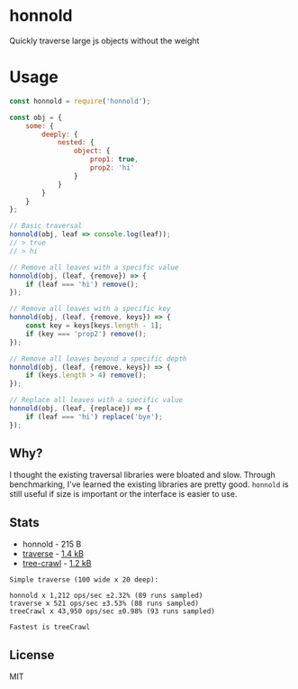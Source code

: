 # honnold
Quickly traverse large js objects without the weight

# Usage

```javascript
const honnold = require('honnold');

const obj = {
    some: {
        deeply: {
            nested: {
                object: {
                    prop1: true,
                    prop2: 'hi'
                }
            }
        }
    }
};

// Basic traversal
honnold(obj, leaf => console.log(leaf));
// > true
// > hi

// Remove all leaves with a specific value
honnold(obj, (leaf, {remove}) => {
    if (leaf === 'hi') remove();
});

// Remove all leaves with a specific key
honnold(obj, (leaf, {remove, keys}) => {
    const key = keys[keys.length - 1];
    if (key === 'prop2') remove();
});

// Remove all leaves beyond a specific depth
honnold(obj, (leaf, {remove, keys}) => {
    if (keys.length > 4) remove();
});

// Replace all leaves with a specific value
honnold(obj, (leaf, {replace}) => {
    if (leaf === 'hi') replace('bye');
});
```

## Why?

I thought the existing traversal libraries were bloated and slow. Through benchmarking, I've learned the existing libraries are pretty good. `honnold` is still useful if size is important or the interface is easier to use.

## Stats

* honnold - 215 B
* [traverse](https://github.com/substack/js-traverse) - [1.4 kB](https://bundlephobia.com/result?p=traverse@0.6.6)
* [tree-crawl](https://github.com/ngryman/tree-crawl) - [1.2 kB](https://bundlephobia.com/result?p=tree-crawl@1.0.5)

```
Simple traverse (100 wide x 20 deep):

honnold x 1,212 ops/sec ±2.32% (89 runs sampled)
traverse x 521 ops/sec ±3.53% (88 runs sampled)
treeCrawl x 43,950 ops/sec ±0.98% (93 runs sampled)

Fastest is treeCrawl
```

## License

MIT
